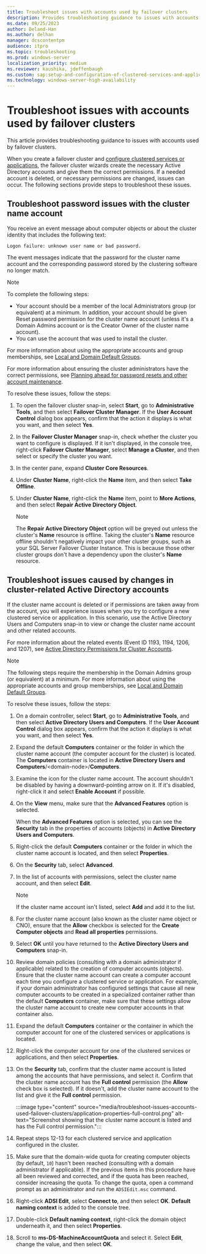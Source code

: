 ```yaml
---
title: Troubleshoot issues with accounts used by failover clusters
description: Provides troubleshooting guidance to issues with accounts used by failover clusters.
ms.date: 09/25/2023
author: Deland-Han
ms.author: delhan
manager: dcscontentpm
audience: itpro
ms.topic: troubleshooting
ms.prod: windows-server
localization_priority: medium
ms.reviewer: kaushika, jdeffenbaugh
ms.custom: sap:setup-and-configuration-of-clustered-services-and-applications, csstroubleshoot
ms.technology: windows-server-high-availability
---
```

# Troubleshoot issues with accounts used by failover clusters

This article provides troubleshooting guidance to issues with accounts used by failover clusters.

When you create a failover cluster and [configure clustered services or applications](/windows-server/failover-clustering/configure-ad-accounts), the failover cluster wizards create the necessary Active Directory accounts and give them the correct permissions. If a needed account is deleted, or necessary permissions are changed, issues can occur. The following sections provide steps to troubleshoot these issues.

## Troubleshoot password issues with the cluster name account

You receive an event message about computer objects or about the cluster identity that includes the following text:

```output
Logon failure: unknown user name or bad password.
```

The event messages indicate that the password for the cluster name account and the corresponding password stored by the clustering software no longer match.

> [!NOTE]
> To complete the following steps:
>
> - Your account should be a member of the local Administrators group (or equivalent) at a minimum. In addition, your account should be given Reset password permission for the cluster name account (unless it's a Domain Admins account or is the Creator Owner of the cluster name account).
> - You can use the account that was used to install the cluster.
>
> For more information about using the appropriate accounts and group memberships, see [Local and Domain Default Groups](/previous-versions/orphan-topics/ws.10/dd728026(v=ws.10)).
>
> For more information about ensuring the cluster administrators have the correct permissions, see [Planning ahead for password resets and other account maintenance](/windows-server/failover-clustering/configure-ad-accounts#planning-ahead-for-password-resets-and-other-account-maintenance).

To resolve these issues, follow the steps:

1. To open the failover cluster snap-in, select **Start**, go to **Administrative Tools**, and then select **Failover Cluster Manager**. If the **User Account Control** dialog box appears, confirm that the action it displays is what you want, and then select **Yes**.
2. In the **Failover Cluster Manager** snap-in, check whether the cluster you want to configure is displayed. If it isn't displayed, in the console tree, right-click **Failover Cluster Manager**, select **Manage a Cluster**, and then select or specify the cluster you want.
3. In the center pane, expand **Cluster Core Resources**.
4. Under **Cluster Name**, right-click the **Name** item, and then select **Take Offline**.
5. Under **Cluster Name**, right-click the **Name** item, point to **More Actions**, and then select **Repair Active Directory Object**.

    > [!NOTE]
    > The **Repair Active Directory Object** option will be greyed out unless the cluster's **Name** resource is offline. Taking the cluster's **Name** resource offline shouldn't negatively impact your other cluster groups, such as your SQL Server Failover Cluster Instance. This is because those other cluster groups don't have a dependency upon the cluster's **Name** resource.

## Troubleshoot issues caused by changes in cluster-related Active Directory accounts

If the cluster name account is deleted or if permissions are taken away from the account, you will experience issues when you try to configure a new clustered service or application. In this scenario, use the Active Directory Users and Computers snap-in to view or change the cluster name account and other related accounts.

For more information about the related events (Event ID 1193, 1194, 1206, and 1207), see [Active Directory Permissions for Cluster Accounts](https://go.microsoft.com/fwlink/?LinkId=118271).

> [!NOTE]
> The following steps require the membership in the Domain Admins group (or equivalent) at a minimum. For more information about using the appropriate accounts and group memberships, see [Local and Domain Default Groups](https://go.microsoft.com/fwlink/?LinkId=83477).

To resolve these issues, follow the steps:

1. On a domain controller, select **Start**, go to **Administrative Tools**, and then select **Active Directory Users and Computers**. If the **User Account Control** dialog box appears, confirm that the action it displays is what you want, and then select **Yes**.
2. Expand the default **Computers** container or the folder in which the cluster name account (the computer account for the cluster) is located. The **Computers** container is located in **Active Directory Users and Computers**/\<domain-node\>/**Computers**.
3. Examine the icon for the cluster name account. The account shouldn't be disabled by having a downward-pointing arrow on it. If it's disabled, right-click it and select **Enable Account** if possible.
4. On the **View** menu, make sure that the **Advanced Features** option is selected.

    When the **Advanced Features** option is selected, you can see the **Security** tab in the properties of accounts (objects) in **Active Directory Users and Computers**.
5. Right-click the default **Computers** container or the folder in which the cluster name account is located, and then select **Properties**.
6. On the **Security** tab, select **Advanced**.
7. In the list of accounts with permissions, select the cluster name account, and then select **Edit**.
    > [!NOTE]
    > If the cluster name account isn't listed, select **Add** and add it to the list.

8. For the cluster name account (also known as the cluster name object or CNO), ensure that the **Allow** checkbox is selected for the **Create Computer objects** and **Read all properties** permissions.
9. Select **OK** until you have returned to the **Active Directory Users and Computers** snap-in.
10. Review domain policies (consulting with a domain administrator if applicable) related to the creation of computer accounts (objects). Ensure that the cluster name account can create a computer account each time you configure a clustered service or application. For example, if your domain administrator has configured settings that cause all new computer accounts to be created in a specialized container rather than the default **Computers** container, make sure that these settings allow the cluster name account to create new computer accounts in that container also.
11. Expand the default **Computers** container or the container in which the computer account for one of the clustered services or applications is located.
12. Right-click the computer account for one of the clustered services or applications, and then select **Properties**.
13. On the **Security** tab, confirm that the cluster name account is listed among the accounts that have permissions, and select it. Confirm that the cluster name account has the **Full control** permission (the **Allow** check box is selected). If it doesn't, add the cluster name account to the list and give it the **Full control** permission.

    :::image type="content" source="media/troubleshoot-issues-accounts-used-failover-clusters/application-properties-full-control.png" alt-text="Screenshot showing that the cluster name account is listed and has the Full control permission.":::

14. Repeat steps 12-13 for each clustered service and application configured in the cluster.
15. Make sure that the domain-wide quota for creating computer objects (by default, `10`) hasn't been reached (consulting with a domain administrator if applicable). If the previous items in this procedure have all been reviewed and corrected, and if the quota has been reached, consider increasing the quota. To change the quota, open a command prompt as an administrator and run the `ADSIEdit.msc` command.
16. Right-click **ADSI Edit**, select **Connect to**, and then select **OK**. **Default naming context** is added to the console tree.
17. Double-click **Default naming context**, right-click the domain object underneath it, and then select **Properties**.
18. Scroll to **ms-DS-MachineAccountQuota** and select it. Select **Edit**, change the value, and then select **OK**.
